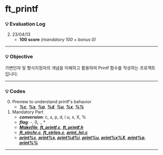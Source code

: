 # ft_printf

### :bulb: Evaluation Log
2. 23/04/13
    - **100 score** _(mandatory 100 + bonus 0)_
***

### :bulb: Objective
가변인자 및 형식지정자의 개념을 이해하고 활용하여 Printf 함수를 작성하는 프로젝트입니다.
***

### :bulb: Codes
0. Preview to understand printf's behavior
    - [***%c***](./examples/%25c), [***%s***](./examples/%25s), [***%p***](./examples/%25p), [***%d***](./examples/%25d), [***%u***](./examples/%25u), [***%x***](./examples/%25x), [***%%***](./examples/%25%25)
1. Mandatory Part
    - ***conversion***: c, s, p, d, i u, x, X, %
    - ***flag***: -, 0, ., *
    - [***Makefile***](./ft_printf/Makefile), [***ft_printf.c***](./ft_printf/ft_printf.c), [***ft_printf.h***](./ft_printf/ft_printf.h)
    - [***ft_strchr.c***](./ft_printf/ft_strchr.c), [***ft_strlen.c***](./ft_printf/ft_strlen.c), [***print_lst.c***](./ft_printf/print_lst.c)
    - [***print%c***](./ft_printf/put_chr.c), [***print%s***](./ft_printf/put_str.c), [***print%d%i***](./ft_printf/put_nbr.c), [***print%u***](./ft_printf/put_nbr.c), [***print%x%X***](./ft_printf/put_x.c), [***print%p***](./ft_printf/put_x.c), [***print%%***](./ft_printf/put_per.c)
---
